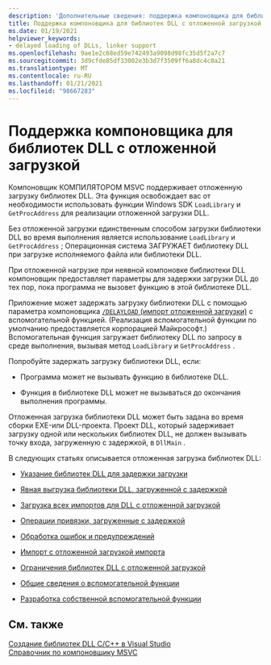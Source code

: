 ```yaml
---
description: 'Дополнительные сведения: поддержка компоновщика для библиотек DLL с отложенной загрузкой'
title: Поддержка компоновщика для библиотек DLL с отложенной загрузкой
ms.date: 01/19/2021
helpviewer_keywords:
- delayed loading of DLLs, linker support
ms.openlocfilehash: 9ae1e2c68ed59e742493a9098d98fc35d5f2a7c7
ms.sourcegitcommit: 3d9cfde85df33002e3b3d7f3509ff6a8dc4c0a21
ms.translationtype: MT
ms.contentlocale: ru-RU
ms.lasthandoff: 01/21/2021
ms.locfileid: "98667283"
---
```

# <a name="linker-support-for-delay-loaded-dlls"></a>Поддержка компоновщика для библиотек DLL с отложенной загрузкой

Компоновщик КОМПИЛЯТОРОМ MSVC поддерживает отложенную загрузку библиотек DLL. Эта функция освобождает вас от необходимости использовать функции Windows SDK `LoadLibrary` и `GetProcAddress` для реализации отложенной загрузки DLL.

Без отложенной загрузки единственным способом загрузки библиотеки DLL во время выполнения является использование `LoadLibrary` и `GetProcAddress` ; Операционная система ЗАГРУЖАЕТ библиотеку DLL при загрузке исполняемого файла или библиотеки DLL.

При отложенной нагрузке при неявной компоновке библиотеки DLL компоновщик предоставляет параметры для задержки загрузки DLL до тех пор, пока программа не вызовет функцию в этой библиотеке DLL.

Приложение может задержать загрузку библиотеки DLL с помощью параметра компоновщика [ `/DELAYLOAD` (импорт отложенной загрузки)](delayload-delay-load-import.md) с вспомогательной функцией. (Реализация вспомогательной функции по умолчанию предоставляется корпорацией Майкрософт.) Вспомогательная функция загружает библиотеку DLL по запросу в среде выполнения, вызывая метод `LoadLibrary` и `GetProcAddress` .

Попробуйте задержать загрузку библиотеки DLL, если:

- Программа может не вызывать функцию в библиотеке DLL.

- Функция в библиотеке DLL может не вызываться до окончания выполнения программы.

Отложенная загрузка библиотеки DLL может быть задана во время сборки EXE-или DLL-проекта. Проект DLL, который задерживает загрузку одной или нескольких библиотек DLL, не должен вызывать точку входа, загруженную с задержкой, в `DllMain` .

В следующих статьях описывается отложенная загрузка библиотек DLL:

- [Указание библиотек DLL для задержки загрузки](specifying-dlls-to-delay-load.md)

- [Явная выгрузка библиотеки DLL, загруженной с задержкой](explicitly-unloading-a-delay-loaded-dll.md)

- [Загрузка всех импортов для DLL с отложенной загрузкой](loading-all-imports-for-a-delay-loaded-dll.md)

- [Операции привязки, загруженные с задержкой](binding-imports.md)

- [Обработка ошибок и предупреждений](error-handling-and-notification.md)

- [Импорт с отложенной загрузкой импорта](dumping-delay-loaded-imports.md)

- [Ограничения библиотек DLL с отложенной загрузкой](constraints-of-delay-loading-dlls.md)

- [Общие сведения о вспомогательной функции](understanding-the-helper-function.md)

- [Разработка собственной вспомогательной функции](developing-your-own-helper-function.md)

## <a name="see-also"></a>См. также

[Создание библиотек DLL C/C++ в Visual Studio](../dlls-in-visual-cpp.md)<br/>
[Справочник по компоновщику MSVC](linking.md)
